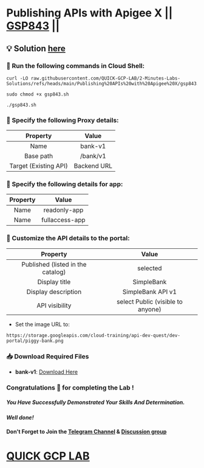 # Publishing APIs with Apigee X || [GSP843](https://www.cloudskillsboost.google/focuses/32175?parent=catalog) ||

## 💡 Solution [here]()

### 🚀 Run the following commands in **Cloud Shell**:

```
curl -LO raw.githubusercontent.com/QUICK-GCP-LAB/2-Minutes-Labs-Solutions/refs/heads/main/Publishing%20APIs%20with%20Apigee%20X/gsp843.sh

sudo chmod +x gsp843.sh

./gsp843.sh
```

### 🔧 Specify the following Proxy details:  

| Property | Value |
| :---: | :----: |
| Name | bank-v1 |
| Base path | /bank/v1 |
| Target (Existing API) | Backend URL |

### 🔧 Specify the following details for app:

| Property | Value |
| :---: | :----: |
| Name | readonly-app |
| Name | fullaccess-app |

### 🔧 Customize the API details to the portal:

| Property | Value |
| :---: | :----: |
| Published (listed in the catalog) | selected |
| Display title	 | SimpleBank |
| Display description		 | SimpleBank API v1 |
| API visibility	 | select Public (visible to anyone) |

* Set the image URL to:

```
https://storage.googleapis.com/cloud-training/api-dev-quest/dev-portal/piggy-bank.png
```

### 📥 Download Required Files  
  
- **bank-v1**: [Download Here](https://drive.google.com/uc?export=download&id=1UB2_S6qXXRIXLcrbtRPq1tJnEtcMlSqD)

### Congratulations 🎉 for completing the Lab !

##### *You Have Successfully Demonstrated Your Skills And Determination.*

#### *Well done!*

#### Don't Forget to Join the [Telegram Channel](https://t.me/quickgcplab) & [Discussion group](https://t.me/quickgcplabchats)

# [QUICK GCP LAB](https://www.youtube.com/@quickgcplab)